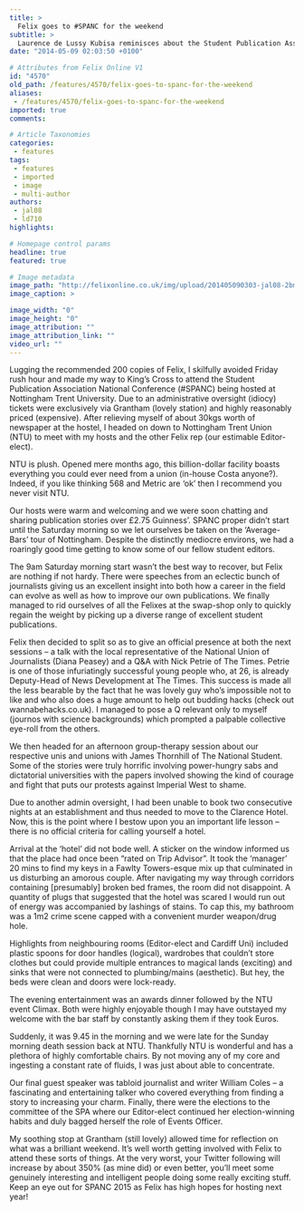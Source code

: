 ```yaml
---
title: >
  Felix goes to #SPANC for the weekend
subtitle: >
  Laurence de Lussy Kubisa reminisces about the Student Publication Association National Conference
date: "2014-05-09 02:03:50 +0100"

# Attributes from Felix Online V1
id: "4570"
old_path: /features/4570/felix-goes-to-spanc-for-the-weekend
aliases:
 - /features/4570/felix-goes-to-spanc-for-the-weekend
imported: true
comments:

# Article Taxonomies
categories:
 - features
tags:
 - features
 - imported
 - image
 - multi-author
authors:
 - jal08
 - ld710
highlights:

# Homepage control params
headline: true
featured: true

# Image metadata
image_path: "http://felixonline.co.uk/img/upload/201405090303-jal08-2bmuesp7iqai9dye.jpg"
image_caption: >

image_width: "0"
image_height: "0"
image_attribution: ""
image_attribution_link: ""
video_url: ""
---
```


Lugging the recommended 200 copies of Felix, I skilfully avoided Friday rush hour and made my way to King’s Cross to attend the Student Publication Association National Conference (#SPANC) being hosted at Nottingham Trent University. Due to an administrative oversight (idiocy) tickets were exclusively via Grantham (lovely station) and highly reasonably priced (expensive). After relieving myself of about 30kgs worth of newspaper at the hostel, I headed on down to Nottingham Trent Union (NTU) to meet with my hosts and the other Felix rep (our estimable Editor-elect).

NTU is plush. Opened mere months ago, this billion-dollar facility boasts everything you could ever need from a union (in-house Costa anyone?). Indeed, if you like thinking 568 and Metric are ‘ok’ then I recommend you never visit NTU.

Our hosts were warm and welcoming and we were soon chatting and sharing publication stories over £2.75 Guinness’. SPANC proper didn’t start until the Saturday morning so we let ourselves be taken on the ‘Average-Bars’ tour of Nottingham. Despite the distinctly mediocre environs, we had a roaringly good time getting to know some of our fellow student editors.

The 9am Saturday morning start wasn’t the best way to recover, but Felix are nothing if not hardy. There were speeches from an eclectic bunch of journalists giving us an excellent insight into both how a career in the field can evolve as well as how to improve our own publications. We finally managed to rid ourselves of all the Felixes at the swap-shop only to quickly regain the weight by picking up a diverse range of excellent student publications.

Felix then decided to split so as to give an official presence at both the next sessions – a talk with the local representative of the National Union of Journalists (Diana Peasey) and a Q&A with Nick Petrie of The Times. Petrie is one of those infuriatingly successful young people who, at 26, is already Deputy-Head of News Development at The Times. This success is made all the less bearable by the fact that he was lovely guy who’s impossible not to like and who also does a huge amount to help out budding hacks (check out wannabehacks.co.uk). I managed to pose a Q relevant only to myself (journos with science backgrounds) which prompted a palpable collective eye-roll from the others.

We then headed for an afternoon group-therapy session about our respective unis and unions with James Thornhill of The National Student. Some of the stories were truly horrific involving power-hungry sabs and dictatorial universities with the papers involved showing the kind of courage and fight that puts our protests against Imperial West to shame.

Due to another admin oversight, I had been unable to book two consecutive nights at an establishment and thus needed to move to the Clarence Hotel. Now, this is the point where I bestow upon you an important life lesson – there is no official criteria for calling yourself a hotel.

Arrival at the ‘hotel’ did not bode well. A sticker on the window informed us that the place had once been “rated on Trip Advisor”. It took the ‘manager’ 20 mins to find my keys in a Fawlty Towers-esque mix up that culminated in us disturbing an amorous couple. After navigating my way through corridors containing [presumably] broken bed frames, the room did not disappoint. A quantity of plugs that suggested that the hotel was scared I would run out of energy was accompanied by lashings of stains. To cap this, my bathroom was a 1m2 crime scene capped with a convenient murder weapon/drug hole.

Highlights from neighbouring rooms (Editor-elect and Cardiff Uni) included plastic spoons for door handles (logical), wardrobes that couldn’t store clothes but could provide multiple entrances to magical lands (exciting) and sinks that were not connected to plumbing/mains (aesthetic). But hey, the beds were clean and doors were lock-ready.

The evening entertainment was an awards dinner followed by the NTU event Climax. Both were highly enjoyable though I may have outstayed my welcome with the bar staff by constantly asking them if they took Euros.

Suddenly, it was 9.45 in the morning and we were late for the Sunday morning death session back at NTU. Thankfully NTU is wonderful and has a plethora of highly comfortable chairs. By not moving any of my core and ingesting a constant rate of fluids, I was just about able to concentrate.

Our final guest speaker was tabloid journalist and writer William Coles – a fascinating and entertaining talker who covered everything from finding a story to increasing your charm. Finally, there were the elections to the committee of the SPA where our Editor-elect continued her election-winning habits and duly bagged herself the role of Events Officer.

My soothing stop at Grantham (still lovely) allowed time for reflection on what was a brilliant weekend. It’s well worth getting involved with Felix to attend these sorts of things. At the very worst, your Twitter following will increase by about 350% (as mine did) or even better, you’ll meet some genuinely interesting and intelligent people doing some really exciting stuff. Keep an eye out for SPANC 2015 as Felix has high hopes for hosting next year!
